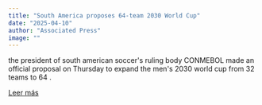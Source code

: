 ```yaml
---
title: "South America proposes 64-team 2030 World Cup"
date: "2025-04-10"
author: "Associated Press"
image: ""
---
```


the president of south american soccer's ruling body CONMEBOL made an official proposal on Thursday to expand the men's 2030 world cup from 32 teams to 64 .

[Leer más](https://www.espn.com/soccer/story/_/id/44617494/world-cup-2030-south-america-conmebol-64-teams)
